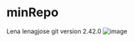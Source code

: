 # minRepo
Lena
lenagjose
git version 2.42.0
![image](https://github.com/Lenagjose/minRepo/assets/144377233/db947508-7787-4f7f-a4cb-6ebfece73a9a)
